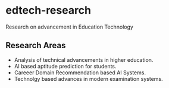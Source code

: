 # edtech-research
Research on advancement in Education Technology 

## Research Areas
- Analysis of technical advancements in higher education.
- AI based aptitude prediction for students.
- Careeer Domain Recommendation based AI Systems.
- Technolgy based advances in modern examination systems.


